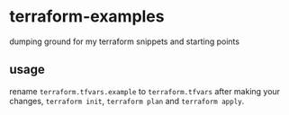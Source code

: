 # terraform-examples
dumping ground for my terraform snippets and starting points

## usage

rename `terraform.tfvars.example` to `terraform.tfvars` after making your changes, `terraform init`, `terraform plan` and `terraform apply`. 
